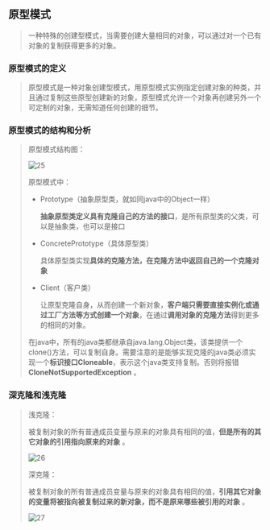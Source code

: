 ## 原型模式

> 一种特殊的创建型模式，当需要创建大量相同的对象，可以通过对一个已有对象的复制获得更多的对象。

### 原型模式的定义

> 原型模式是一种对象创建型模式，用原型模式实例指定创建对象的种类，并且通过复制这些原型创建新的对象，原型模式允许一个对象再创建另外一个可定制的对象，无需知道任何创建的细节。

### 原型模式的结构和分析

> 原型模式结构图：
>
> ![25](https://github.com/LQ55/notes/blob/master/%E4%BB%93%E5%BA%93%E5%9B%BE%E5%BA%93/25.png)
>
> 原型模式中：
>
> - Prototype（抽象原型类，就如同java中的Object一样）
>
>   **抽象原型类定义具有克隆自己的方法的接口**，是所有原型类的父类，可以是抽象类，也可以是接口
>
> - ConcretePrototype（具体原型类）
>
>   具体原型类实现**具体的克隆方法，在克隆方法中返回自己的一个克隆对象**
>
> - Client（客户类）
>
>   让原型克隆自身，从而创建一个新对象，**客户端只需要直接实例化或通过工厂方法等方式创建一个对象**，在通过**调用对象的克隆方法**得到更多的相同的对象。
>
> 在java中，所有的java类都继承自java.lang.Object类，该类提供一个clone()方法，可以复制自身。需要注意的是能够实现克隆的java类必须实现一个**标识接口Cloneable**，表示这个java类支持复制。否则将报错**CloneNotSupportedException** 。

### 深克隆和浅克隆

> 浅克隆：
>
> 被复制对象的所有普通成员变量与原来的对象具有相同的值，**但是所有的其它对象的引用指向原来的对象** 。
>
> ![26](https://github.com/LQ55/notes/blob/master/%E4%BB%93%E5%BA%93%E5%9B%BE%E5%BA%93/26.png)
>
> 深克隆：
>
> 被复制对象的所有普通成员变量与原来的对象具有相同的值，**引用其它对象的变量将被指向被复制过来的新对象，而不是原来哪些被引用的对象** 。
>
> ![27](https://github.com/LQ55/notes/blob/master/%E4%BB%93%E5%BA%93%E5%9B%BE%E5%BA%93/27.png)